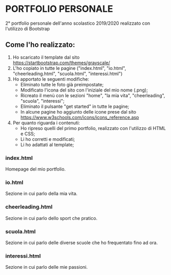 # PORTFOLIO PERSONALE
2° portfolio personale dell'anno scolastico 2019/2020 realizzato con l'utilizzo di Bootstrap

## Come l'ho realizzato:
1. Ho scaricato il template dal sito https://startbootstrap.com/themes/grayscale/ 
2. L'ho copiato in tutte le pagine ("index.html", "io.html", "cheerleading.html", "scuola.html", "interessi.html")
3. Ho apportato le seguenti modifiche:
	* Eliminato tutte le foto già preimpostate;
	* Modificato l'icona del sito con l'iniziale del mio nome (.png);
	* Ricreato il menù con le sezioni "home", "la mia vita", "cheerleading", "scuola", "interessi";
	* Eliminato il pulsante "get started" in tutte le pagine;
	* In alcune pagine ho aggiunto delle icone prese dal sito https://www.w3schools.com/icons/icons_reference.asp
4. Per quanto riguarda i contenuti:
	* Ho ripreso quelli del primo portfolio, realizzato con l'utilizzo di HTML e CSS;
	* Li ho corretti e modificati;
	* Li ho adattati al template;
	
### index.html
Homepage del mio portfolio.
### io.html
Sezione in cui parlo della mia vita.
### cheerleading.html
Sezione in cui parlo dello sport che pratico.
### scuola.html
Sezione in cui parlo delle diverse scuole che ho frequentato fino ad ora.
### interessi.html
Sezione in cui parlo delle mie passioni.
